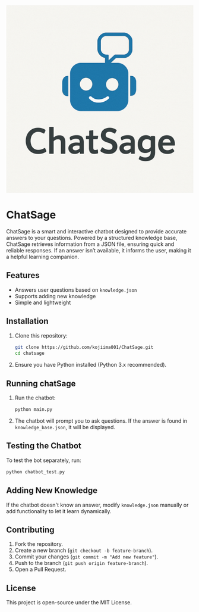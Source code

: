 ![ChatSage Logo](chatSage_Logo.png)

# ChatSage

ChatSage is a smart and interactive chatbot designed to provide accurate answers to your questions. Powered by a structured knowledge base, ChatSage retrieves information from a JSON file, ensuring quick and reliable responses. If an answer isn’t available, it informs the user, making it a helpful learning companion.

## Features
- Answers user questions based on `knowledge.json`
- Supports adding new knowledge
- Simple and lightweight

## Installation

1. Clone this repository:
   ```sh
   git clone https://github.com/kojiima001/ChatSage.git
   cd chatsage
   ```

2. Ensure you have Python installed (Python 3.x recommended).

## Running chatSage

1. Run the chatbot:
   ```sh
   python main.py
   ```

2. The chatbot will prompt you to ask questions. If the answer is found in `knowledge_base.json`, it will be displayed.

## Testing the Chatbot

To test the bot separately, run:
```sh
python chatbot_test.py
```

## Adding New Knowledge

If the chatbot doesn't know an answer, modify `knowledge.json` manually or add functionality to let it learn dynamically.

## Contributing

1. Fork the repository.
2. Create a new branch (`git checkout -b feature-branch`).
3. Commit your changes (`git commit -m "Add new feature"`).
4. Push to the branch (`git push origin feature-branch`).
5. Open a Pull Request.

## License

This project is open-source under the MIT License.
